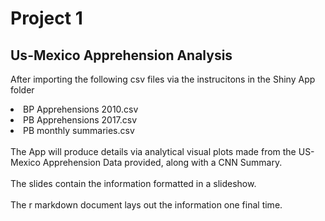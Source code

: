 # Project 1             
## Us-Mexico Apprehension Analysis

After importing the following csv files via the instrucitons in the Shiny App folder

   <li>
      BP Apprehensions 2010.csv
   </li>
   <li>
      PB Apprehensions 2017.csv
   </li>
   <li>
     PB monthly summaries.csv
   </li>
    
<br>
The App will produce details via analytical visual plots made from the US-Mexico Apprehension Data provided, along with a CNN Summary.

</br>
</br>
The slides contain the information formatted in a slideshow.

</br>
</br>
The r markdown document lays out the information one final time.
